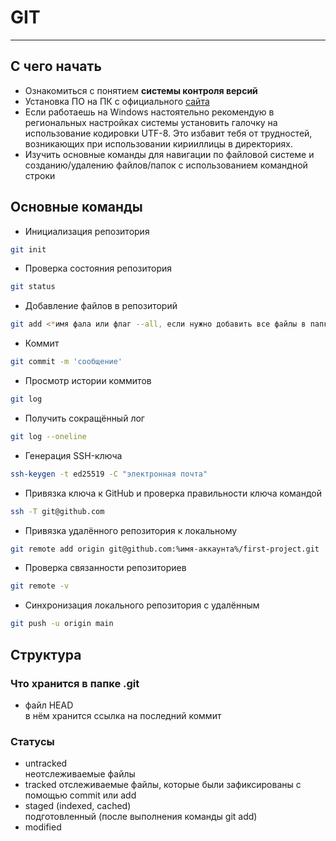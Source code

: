 # GIT
---
## С чего начать  
* Ознакомиться с понятием **системы контроля версий**  
* Установка ПО на ПК с официального [сайта](https://git-scm.com/downloads)  
* Если работаешь на Windows настоятельно рекомендую в региональных настройках системы установить галочку на использование кодировки UTF-8. Это избавит тебя от трудностей, возникающих при использовании кирииллицы в директориях.  
* Изучить основные команды для навигации по файловой системе и созданию/удалению файлов/папок с использованием командной строки  
## Основные команды  
- Инициализация репозитория  
```bash
git init
```
- Проверка состояния репозитория  
```bash
git status
```
- Добавление файлов в репозиторий  
```bash
git add <*имя фала или флаг --all, если нужно добавить все файлы в папке*>
```
- Коммит  
```bash
git commit -m 'сообщение'
```
- Просмотр истории коммитов  
```bash
git log
```
- Получить сокращённый лог
```bash
git log --oneline
```
- Генерация SSH-ключа  
```bash
ssh-keygen -t ed25519 -C "электронная почта"
```
- Привязка ключа к GitHub и проверка правильности ключа командой  
```bash
ssh -T git@github.com
```
- Привязка удалённого репозитория к локальному  
```bash
git remote add origin git@github.com:%имя-аккаунта%/first-project.git
```
- Проверка связанности репозиториев  
```bash
git remote -v
```
- Синхронизация локального репозитория с удалённым  
```bash
git push -u origin main
```
## Структура  
### Что хранится в папке .git  
- файл HEAD  
в нём хранится ссылка на последний коммит
### Статусы  
* untracked  
неотслеживаемые файлы
* tracked
отслеживаемые файлы, которые были зафиксированы с помощью commit или add
* staged (indexed, cached)  
подготовленный (после выполнения команды git add)
* modified